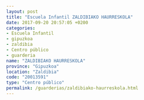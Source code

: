 ```yaml
---
layout: post
title: "Escuela Infantil ZALDIBIAKO HAURRESKOLA"
date: 2017-09-20 20:57:05 +0200
categories:
- Escuela Infantil
- gipuzkoa
- zaldibia
- Centro público
- guarderia
name: "ZALDIBIAKO HAURRESKOLA"
province: "Gipuzkoa"
location: "Zaldibia"
code: "20013591"
type: "Centro público"
permalink: /guarderias/zaldibiako-haurreskola.html
---
```

